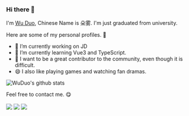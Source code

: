 ### Hi there 👋

I'm [Wu Duo](https://github.com/wuduo0701), Chinese Name is 朵雾.
I'm just graduated from university.

Here are some of my personal profiles. :ghost:
- 🔭 I’m currently working on JD
- 🌱 I’m currently learning Vue3 and TypeScript.
- 🤔 I want to be a great contributor to the community, even though it is difficult.
- 😄 I also like playing games and watching fan dramas.

![WuDuo's github stats](https://bad-apple-github-readme.vercel.app/api?show_bg=1&username=wuduo0701)

Feel free to contact me. :yum:
<br><br>
[<img src="https://img.shields.io/badge/QQ-1970186643-blue">](tencent://AddContact/?fromId=45&fromSubId=1&subcmd=all&uin=1970186643)
[<img src="https://img.shields.io/badge/website-expired-brightgreen">]()
[<img src="https://img.shields.io/badge/Email-1970186643@qq.com-orange">](mailto:1970186643@qq.com)
